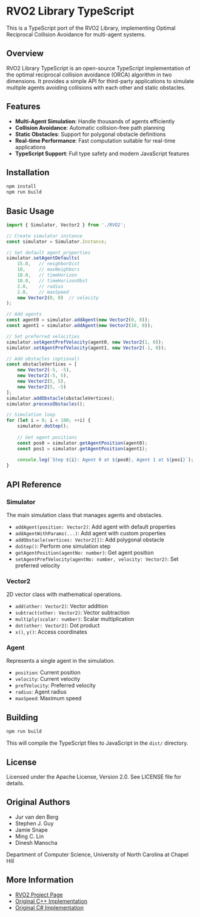 # RVO2 Library TypeScript

This is a TypeScript port of the RVO2 Library, implementing Optimal Reciprocal Collision Avoidance for multi-agent systems.

## Overview

RVO2 Library TypeScript is an open-source TypeScript implementation of the optimal reciprocal collision avoidance (ORCA) algorithm in two dimensions. It provides a simple API for third-party applications to simulate multiple agents avoiding collisions with each other and static obstacles.

## Features

- **Multi-Agent Simulation**: Handle thousands of agents efficiently
- **Collision Avoidance**: Automatic collision-free path planning
- **Static Obstacles**: Support for polygonal obstacle definitions
- **Real-time Performance**: Fast computation suitable for real-time applications
- **TypeScript Support**: Full type safety and modern JavaScript features

## Installation

```bash
npm install
npm run build
```

## Basic Usage

```typescript
import { Simulator, Vector2 } from './RVO2';

// Create simulator instance
const simulator = Simulator.Instance;

// Set default agent properties
simulator.setAgentDefaults(
    15.0,   // neighborDist
    10,     // maxNeighbors
    10.0,   // timeHorizon
    10.0,   // timeHorizonObst
    2.0,    // radius
    2.0,    // maxSpeed
    new Vector2(0, 0)  // velocity
);

// Add agents
const agent0 = simulator.addAgent(new Vector2(0, 0));
const agent1 = simulator.addAgent(new Vector2(10, 0));

// Set preferred velocities
simulator.setAgentPrefVelocity(agent0, new Vector2(1, 0));
simulator.setAgentPrefVelocity(agent1, new Vector2(-1, 0));

// Add obstacles (optional)
const obstacleVertices = [
    new Vector2(-5, -5),
    new Vector2(-5, 5),
    new Vector2(5, 5),
    new Vector2(5, -5)
];
simulator.addObstacle(obstacleVertices);
simulator.processObstacles();

// Simulation loop
for (let i = 0; i < 100; ++i) {
    simulator.doStep();
    
    // Get agent positions
    const pos0 = simulator.getAgentPosition(agent0);
    const pos1 = simulator.getAgentPosition(agent1);
    
    console.log(`Step ${i}: Agent 0 at ${pos0}, Agent 1 at ${pos1}`);
}
```

## API Reference

### Simulator

The main simulation class that manages agents and obstacles.

- `addAgent(position: Vector2)`: Add agent with default properties
- `addAgentWithParams(...)`: Add agent with custom properties
- `addObstacle(vertices: Vector2[])`: Add polygonal obstacle
- `doStep()`: Perform one simulation step
- `getAgentPosition(agentNo: number)`: Get agent position
- `setAgentPrefVelocity(agentNo: number, velocity: Vector2)`: Set preferred velocity

### Vector2

2D vector class with mathematical operations.

- `add(other: Vector2)`: Vector addition
- `subtract(other: Vector2)`: Vector subtraction
- `multiply(scalar: number)`: Scalar multiplication
- `dot(other: Vector2)`: Dot product
- `x()`, `y()`: Access coordinates

### Agent

Represents a single agent in the simulation.

- `position`: Current position
- `velocity`: Current velocity
- `prefVelocity`: Preferred velocity
- `radius`: Agent radius
- `maxSpeed`: Maximum speed

## Building

```bash
npm run build
```

This will compile the TypeScript files to JavaScript in the `dist/` directory.

## License

Licensed under the Apache License, Version 2.0. See LICENSE file for details.

## Original Authors

- Jur van den Berg
- Stephen J. Guy
- Jamie Snape
- Ming C. Lin
- Dinesh Manocha

Department of Computer Science, University of North Carolina at Chapel Hill

## More Information

- [RVO2 Project Page](https://gamma.cs.unc.edu/RVO2/)
- [Original C++ Implementation](https://github.com/snape/RVO2)
- [Original C# Implementation](https://github.com/snape/RVO2-CS)
